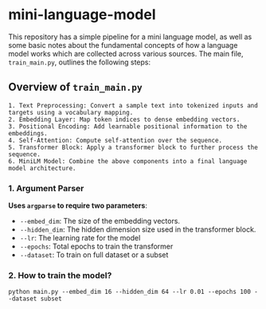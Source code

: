 # mini-language-model

This repository has a simple pipeline for a mini language model, as well as some basic notes about the fundamental concepts of how a language model works which are collected across various sources. The main file, `train_main.py`, outlines the following steps:

## Overview of `train_main.py`

```
1. Text Preprocessing: Convert a sample text into tokenized inputs and targets using a vocabulary mapping.
2. Embedding Layer: Map token indices to dense embedding vectors.
3. Positional Encoding: Add learnable positional information to the embeddings.
4. Self-Attention: Compute self-attention over the sequence.
5. Transformer Block: Apply a transformer block to further process the sequence.
6. MiniLM Model: Combine the above components into a final language model architecture.
```
### 1. Argument Parser

**Uses `argparse` to require two parameters**:
  - `--embed_dim`: The size of the embedding vectors.
  - `--hidden_dim`: The hidden dimension size used in the transformer block.
  - `--lr`: The learning rate for the model
  - `--epochs`: Total epochs to train the transformer
  - `--dataset`: To train on full dataset or a subset

### 2. How to train the model?

```
python main.py --embed_dim 16 --hidden_dim 64 --lr 0.01 --epochs 100 --dataset subset
```

